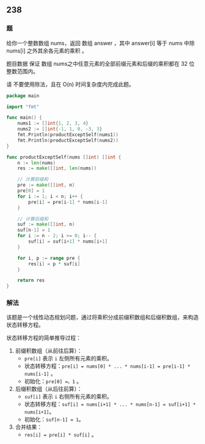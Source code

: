 ## 238
### 题
给你一个整数数组 nums，返回 数组 answer ，其中 answer[i] 等于 nums 中除 nums[i] 之外其余各元素的乘积 。

题目数据 保证 数组 nums之中任意元素的全部前缀元素和后缀的乘积都在  32 位 整数范围内。

请 不要使用除法，且在 O(n) 时间复杂度内完成此题。

```go
package main

import "fmt"

func main() {
	nums1 := []int{1, 2, 3, 4}
	nums2 := []int{-1, 1, 0, -3, 3}
	fmt.Println(productExceptSelf(nums1))
	fmt.Println(productExceptSelf(nums2))
}

func productExceptSelf(nums []int) []int {
	n := len(nums)
	res := make([]int, len(nums))

	// 计算前缀和
	pre := make([]int, n)
	pre[0] = 1
	for i := 1; i < n; i++ {
		pre[i] = pre[i-1] * nums[i-1]
	}

	// 计算后缀和
	suf := make([]int, n)
	suf[n-1] = 1
	for i := n - 2; i >= 0; i-- {
		suf[i] = suf[i+1] * nums[i+1]
	}

	for i, p := range pre {
		res[i] = p * suf[i]
	}

	return res
}

```
### 解法

该题是一个线性动态规划问题，通过将乘积分成前缀积数组和后缀积数组，来构造状态转移方程。

状态转移方程的简单推导过程：

1. 前缀积数组（从前往后算）：
   - `pre[i]` 表示 `i` 左侧所有元素的乘积。
   - 状态转移方程：`pre[i] = nums[0] * ... * nums[i-1] = pre[i-1] * nums[i-1]` 。
   - 初始化：`pre[0] =。1` 。
2. 后缀积数组（从后往前算）：
   - `suf[i]` 表示 `i` 右侧所有元素的乘积。
   - 状态转移方程：`suf[i] = nums[i+1] * ... * nums[n-1] = suf[i+1] * nums[i+1]`。
   - 初始化：`suf[n-1] = 1`。
3. 合并结果：
   - `res[i] = pre[i] * suf[i]` 。

